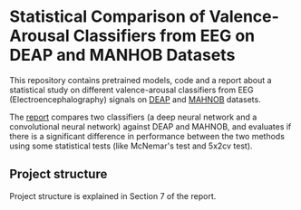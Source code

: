 # Statistical Comparison of Valence-Arousal Classifiers from EEG on DEAP and MANHOB Datasets

This repository contains pretrained models, code and a report about a statistical study on different valence-arousal classifiers from EEG (Electroencephalography) signals on [DEAP](https://www.eecs.qmul.ac.uk/mmv/datasets/deap/) and [MAHNOB](https://mahnob-db.eu/hci-tagging/) datasets.

The [report](./report.pdf) compares two classifiers (a deep neural network and a convolutional neural network) against DEAP and MAHNOB, and evaluates if there is a significant difference in performance between the two methods using some statistical tests (like McNemar's test and 5x2cv test).

## Project structure

Project structure is explained in Section 7 of the report.